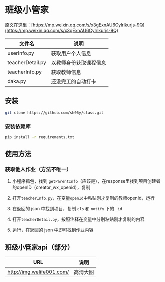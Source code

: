 # 班级小管家

原文在这里：[https://mp.weixin.qq.com/s/x3gExnAU6Cylrlkurjs-9Q](https://mp.weixin.qq.com/s/x3gExnAU6Cylrlkurjs-9Q)

| 文件名 | 说明 |
| - | - |
| userInfo.py | 获取用户个人信息 |
| teacherDetail.py | 以教师身份获取课程信息 |
| teacherInfo.py | 获取教师信息 |
| daka.py | 还没完工的自动打卡 |

## 安装

```bash
git clone https://github.com/sh06y/class.git
```

### 安装依赖库

```bash
pip install -r requirements.txt
```

## 使用方法

### 获取他人作业（方法不唯一）

1. 小程序抓包，找到 `getParentInfo`（应该是），在response里找到项目创建者的openID（creator_wx_openid），复制

2. 打开`teacherInfo.py`，在变量`openId`中粘贴刚才复制的教师openId，运行

3. 在返回的 json 中找到项目，复制 `cls` 和 `notify` 下的 `_id`

4. 打开`teacherDetail.py`，按照注释在变量中分别粘贴刚才复制的内容

5. 运行，在返回的 json 中即可找到作业内容

## 班级小管家api（部分）

| URL | 说明 |
| - | - |
| <http://img.welife001.com/> | 高清大图 |
